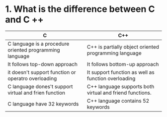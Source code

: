 # 1. What is the difference between C and C ++
 | C | C++|
 | --- |--- |
 | C language is a procedure oriented programming language | C++ is partially object oriented programming language |
 | It follows top-down approach | It follows bottom-up approach |
 | it doesn't support function or operatro overloading |It support function as well as function overloading |
| C language dones't support virtual and frien function |C++ language supports both virtual and friend functions. |
 | C language have 32 keywords | C++ language contains 52 keywords |

